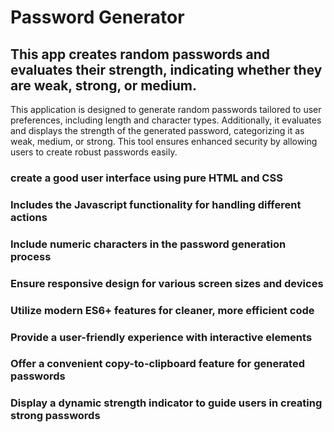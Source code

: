 # Password Generator

## This app creates random passwords and evaluates their strength, indicating whether they are weak, strong, or medium.

This application is designed to generate random passwords tailored to user preferences, including length and character types. Additionally, it evaluates and displays the strength of the generated password, categorizing it as weak, medium, or strong. This tool ensures enhanced security by allowing users to create robust passwords easily.
 
### create a good user interface using pure HTML and CSS
### Includes the Javascript functionality for handling different actions 
### Include numeric characters in the password generation process
### Ensure responsive design for various screen sizes and devices
### Utilize modern ES6+ features for cleaner, more efficient code
### Provide a user-friendly experience with interactive elements
### Offer a convenient copy-to-clipboard feature for generated passwords
### Display a dynamic strength indicator to guide users in creating strong passwords

